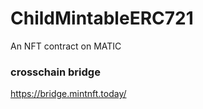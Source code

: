 # ChildMintableERC721
An NFT contract on MATIC

### crosschain bridge

https://bridge.mintnft.today/

